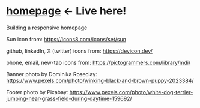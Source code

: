 # <a href="https://valeriol94.github.io/homepage/">homepage</a> <- Live here!

Building a responsive homepage

Sun icon from: https://icons8.com/icons/set/sun

github, linkedIn, X (twitter) icons from: https://devicon.dev/

phone, email, new-tab icons from: https://pictogrammers.com/library/mdi/

Banner photo by Dominika Roseclay: https://www.pexels.com/photo/winking-black-and-brown-puppy-2023384/

Footer photo by Pixabay: https://www.pexels.com/photo/white-dog-terrier-jumping-near-grass-field-during-daytime-159692/
